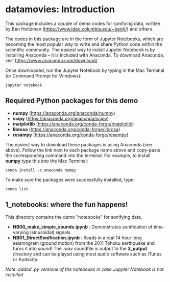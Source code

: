 # datamovies: Introduction
This package includes a couple of demo codes for sonifying data, written by Ben Holtzman (https://www.ldeo.columbia.edu/~benh/) and others.

The codes in this package are in the form of Jupyter Notebooks, which are becoming the most popular way to write and share Python code within the scientific community. The easiest way to install Jupyter Notebook is by installing Anaconda – it is included with Anaconda. To download Anaconda, visit https://www.anaconda.com/download/

Once downloaded, run the Jupyter Notebook by typing in the Mac Terminal (or Command Prompt for Windows):

`jupyter notebook`

## Required Python packages for this demo
- **numpy**        (https://anaconda.org/anaconda/numpy)
- **scipy**        (https://anaconda.org/anaconda/scipy)
- **matplotlib**   (https://anaconda.org/conda-forge/matplotlib)
- **librosa**      (https://anaconda.org/conda-forge/librosa)
- **resampy**      (https://anaconda.org/conda-forge/resampy)

The easiest way to download these packages is using Anaconda (see above). Follow the link next to each package name above and copy-paste the corresponding command into the terminal. For example, to install **numpy** type this into the Mac Terminal:

`conda install -c anaconda numpy`

To make sure the packages were successfully installed, type:

`conda list`

## 1_notebooks: where the fun happens!
This directory contains the demo "notebooks" for sonifying data.

- **NB00_make_simple_sounds.ipynb** : Demonstrates sonification of time-varying (sinusoidal) signals
- **NB01_DirectSonification.ipynb** : Reads in a real 14 hour long seismogram (ground motion) from the 2011 Tohoku earthquake and turns it into sound! The .wav soundfile is output to the **3_output** directory and can be played using most audio software such as iTunes or Audacity.

*Note: added .py versions of the notebooks in case Jupyter Notebook is not installed*